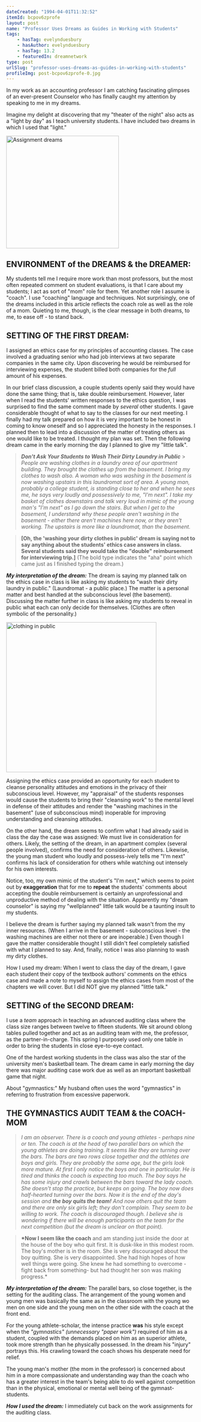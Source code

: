 ```yaml
---
dateCreated: "1994-04-01T11:32:52"
itemId: bcpov6zprofe
layout: post
name: "Professor Uses Dreams as Guides in Working with Students"
tags:
    - hasTag: evelynduesbury
    - hasAuthor: evelynduesbury
    - hasTag: 13.2
    - featuredIn: dreamnetwork
type: post
urlSlug: "professor-uses-dreams-as-guides-in-working-with-students"
profileImg: post-bcpov6zprofe-0.jpg
---
```


In my work as an accounting professor I am catching fascinating glimpses of an ever-present Counselor who has finally caught my attention by speaking to me in my dreams.

Imagine my delight at discovering that my "theater of the night" also acts as a "light by day" as I teach university students. I have included two dreams in which I used that "light."

<img src="../images/post-bcpov6zprofe-1.jpg" alt="Assignment dreams" width="300px" height="auto">

## ENVIRONMENT of the DREAMS & the DREAMER:

My students tell me I require more work than most professors, but the most often repeated comment on student evaluations, is that I care about my students; I act as sort of "mom" role for them. Yet another role I assume is "coach". I use "coaching" language and techniques. Not surprisingly, one of the dreams included in this article reflects the coach role as well as the role of a mom. Quieting to me, though, is the clear message in both dreams, to me, to ease off - to stand back.

## SETTING OF THE FIRST DREAM:

I assigned an ethics case for my principles of accounting classes. The case involved a graduating senior who had job interviews at two separate companies in the same city. Upon discovering he would be reimbursed for interviewing expenses, the student billed both companies for the _full_ amount of his expenses.

In our brief class discussion, a couple students openly said they would have done the same thing; that is, take double reimbursement. However, later when I read the students' written responses to the ethics question, I was surprised to find the same comment made by _several_ other students. I gave considerable thought of what to say to the classes for our next meeting. I finally had my talk prepared on how it is very important to be honest in coming to know oneself and so I appreciated the honesty in the responses. I planned then to lead into a discussion of the matter of treating others as one would like to be treated. I thought my plan was set. Then the following dream came in the early morning the day I planned to give my "little talk".

> **_Don't Ask Your Students to Wash Their Dirty Laundry in Public_** > _People are washing clothes in a laundry area of our apartment building. They brought the clothes up from the basement. I bring my clothes to wash also. A woman who was washing in the basement is now washing upstairs in this laundromat sort of area. A young man, probably a college student, is standing close to her and when he sees me, he says very loudly and possessively to me, "I'm next". I take my basket of clothes downstairs and talk very loud in mimic of the young man's "I'm next" as I go down the stairs. But when I get to the basement, I understand why these people aren't washing in the basement - either there aren't machines here now, or they aren't working. The upstairs is more like a laundromat, than the basement._

> **[Oh, the 'washing your dirty clothes in public' dream is saying not to say anything about the students' ethics case answers in class. Several students said they would take the "double" reimbursement for interviewing trip.]** (The bold type indicates the "aha" point which came just as I finished typing the dream.)

**_My interpretation of the dream:_** The dream is saying my planned talk on the ethics case in class is like asking my students to "wash their dirty laundry in public." (Laundromat - a public place.) The matter is a personal matter and best handled at the subconscious level (the basement). Discussing the matter further in class is like asking my students to reveal in public what each can only decide for themselves. (Clothes are often symbolic of the personality.)

<img src="../images/post-bcpov6zprofe-0.jpg" alt="clothing in public" width="400px" height="auto">

Assigning the ethics case provided an opportunity for each student to cleanse personality attitudes and emotions in the privacy of their subconscious level. However, my "appraisal" of the students responses would cause the students to bring their "cleansing work" to the mental level in defense of their attitudes and render the "washing machines in the basement" (use of subconscious mind) inoperable for improving understanding and cleansing attitudes.

On the other hand, the dream seems to confirm what I had already said in class the day the case was assigned: We must live in consideration for others. Likely, the setting of the dream, in an apartment complex (several people involved), confirms the need for consideration of others. Likewise, the young man student who loudly and possess-ively tells me "I'm next" confirms his lack of consideration for others while watching out intensely for his own interests.

Notice, too, my own mimic of the student's "I'm next," which seems to point out by **exaggeration** that for me to **repeat** the students' comments about accepting the double reimbursement is certainly an unprofessional and unproductive method of dealing with the situation. Apparently my "dream counselor" is saying my "wellplanned" little talk would be a taunting insult to my students.

I believe the dream is further saying my planned talk wasn't from the my inner resources. (When I arrive in the basement - subconscious level - the washing machines are either not there or are inoperable.) Even though I gave the matter considerable thought I still didn't feel completely satisfied with what I planned to say. And, finally, notice I was also planning to wash my dirty clothes.

How I used my dream: When I went to class the day of the dream, I gave each student their copy of the textbook authors' comments on the ethics case and made a note to myself to assign the ethics cases from most of the chapters we will cover. But I did NOT give my planned "little talk."

## SETTING of the SECOND DREAM:

I use a _team_ approach in teaching an advanced auditing class where the class size ranges between twelve to fifteen students. We sit around oblong tables pulled together and act as an auditing team with me, the professor, as the partner-in-charge. This spring I purposely used only one table in order to bring the students in close eye-to-eye contact.

One of the hardest working students in the class was also the star of the university men's basketball team. The dream came in early morning the day there was major auditing case work due as well as an important basketball game that night.

About "gymnastics:" My husband often uses the word "gymnastics" in referring to frustration from excessive paperwork.

## THE GYMNASTICS AUDIT TEAM & the COACH-MOM

> _I am an observer. There is a coach and young athletes - perhaps nine or ten. The coach is at the head of two parallel bars on which the young athletes are doing training. It seems like they are turning over the bars. The bars are two rows close together and the athletes are boys and girls. They are probably the same age, but the girls look more mature. At first I only notice the boys and one in particular. He is tired and thinks the coach is expecting too much. The boy says he has some injury and crawls between the bars toward the lady coach. She doesn't stop the practice, but keeps on going. The boy now does half-hearted turning over the bars. Now it is the end of the day's session and **the boy quits the team!** And now others quit the team and there are only six girls left; they don't complain. They seem to be willing to work. The coach is discouraged though. I believe she is wondering if there will be enough participants on the team for the next competition (but the dream is unclear on that point)._

> **\*Now I seem like the coach** and am standing just inside the door at the house of the boy who quit first. It is dusk-like in this modest room. The boy's mother is in the room. She is very discouraged about the boy quitting. She is very disappointed. She had high hopes of how well things were going. She knew he had something to overcome -fight back from something- but had thought her son was making progress.\*

**_My interpretation of the dream:_** The parallel bars, so close together, is the setting for the auditing class. The arrangement of the young women and young men was basically the same as in the classroom with the young wo men on one side and the young men on the other side with the coach at the front end.

For the young athlete-scholar, the intense practice **was** his style except when the _"gymnastics" (unnecessary "paper work")_ required of him as a student, coupled with the demands placed on him as an superior athlete, took more strength than he physically possessed. In the dream his "injury" portrays this. His crawling toward the coach shows his desperate need for relief.

The young man's mother (the mom in the professor) is concerned about him in a more compassionate and understanding way than the coach who has a greater interest in the team's being able to do well against competition than in the physical, emotional or mental well being of the gymnast-students.

**_How I used the dream:_** I immediately cut back on the work assignments for the auditing class.

